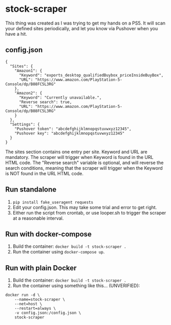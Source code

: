 # stock-scraper
This thing was created as I was trying to get my hands on a PS5. It will scan your defined sites periodically, and let you know via Pushover when you have a hit.

## config.json
```
{
  "Sites": {
    "Amazon1": {
      "Keyword": "exports_desktop_qualifiedBuybox_priceInsideBuyBox",
      "URL": "https://www.amazon.com/PlayStation-5-Console/dp/B08FC5L3RG"
    },
    "Amazon2": {
      "Keyword": "Currently unavailable.",
      "Reverse search": true,
      "URL": "https://www.amazon.com/PlayStation-5-Console/dp/B08FC5L3RG"
    }
  },
  "Settings": {
    "Pushover token": "abcdefghijklmnopqstuvwxyz12345",
    "Pushover key": "abcdefghijklmnopqstuvwxyz12345"
  }
}
```

The sites section contains one entry per site. Keyword and URL are mandatory.
The scraper will trigger when Keyword is found in the URL HTML code. The "Reverse search" variable is optional, and will reverse the search conditions, meaning that the scraper will trigger when the Keyword is NOT found in the URL HTML code.

## Run standalone
1. `pip install fake_useragent requests`
2. Edit your config.json. This may take some trial and error to get right.
3. Either run the script from crontab, or use looper.sh to trigger the scraper at a reasonable interval.

## Run with docker-compose
1. Build the container: `docker build -t stock-scraper .`
2. Run the container using `docker-compose up`.

## Run with plain Docker
1. Build the container: `docker build -t stock-scraper .`
2. Run the container using something like this... (UNVERIFIED):
```
docker run -d \
    --name=stock-scraper \
    --net=host \
    --restart=always \
    -v config.json:/config.json \
    stock-scraper
```
